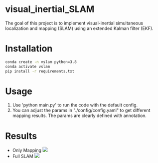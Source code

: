 # visual_inertial_SLAM
The goal of this project is to implement visual-inertial simultaneous localization and mapping (SLAM) using an extended Kalman filter (EKF). 

# Installation
```bash
conda create -n vslam python=3.8
conda activate vslam
pip install -r requirements.txt
```

# Usage
1. Use 'python main.py' to run the code with the default config.
2. You can adjust the params in "./config/config.yaml" to get different mapping results. The params are clearly defined with annotation.

# Results
- Only Mapping
![](./results/10/only_mapping.gif)
- Full SLAM 
![](./results/10/slam_big_obs_noise.gif)